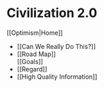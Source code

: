 # Civilization 2.0

[[Optimism|Home]]  
- [[Can We Really Do This?]]  
- [[Road Map]]  
[[Goals]]  
- [[Regard]]  
- [[High Quality Information]]  